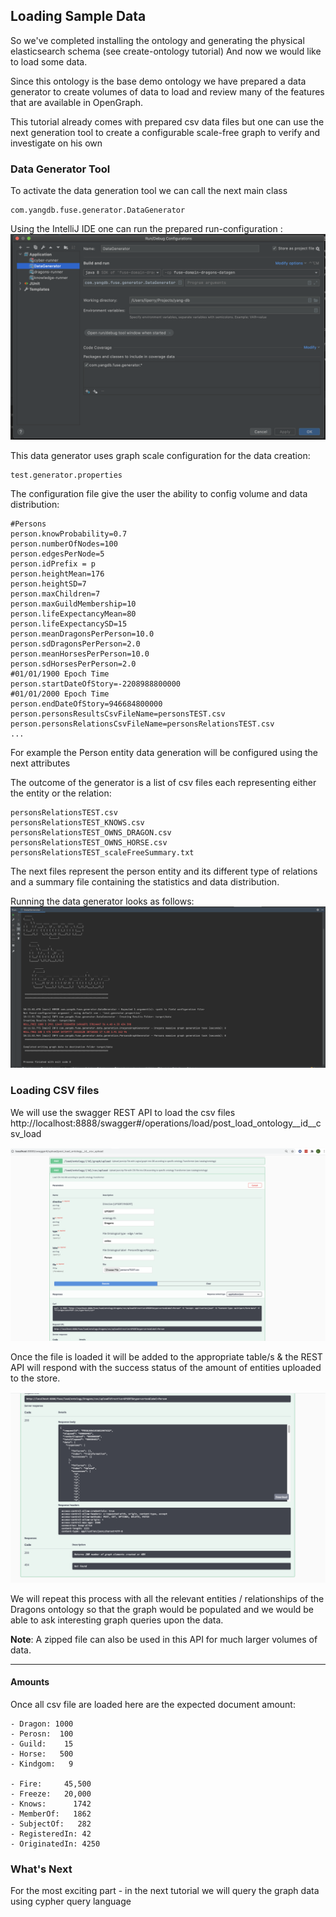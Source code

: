 ## Loading Sample Data
So we've completed installing the ontology and generating the physical elasticsearch schema (see create-ontology tutorial)
And now we would like to load some data.

Since this ontology is the base demo ontology we have prepared a data generator to create volumes of data to load and review many of the
features that are available in OpenGraph.

This tutorial already comes with prepared csv data files but one can use the next generation tool to create a configurable scale-free graph to verify and investigate
on his own

### Data Generator Tool
To activate the data generation tool we can call the next main class 
    
    com.yangdb.fuse.generator.DataGenerator

Using the IntelliJ IDE one can run the prepared run-configuration :
![data generator](img/data-generator-run-config.png)

This data generator uses graph scale configuration for the data creation:

    test.generator.properties
The configuration file give the user the ability to config volume and data distribution:
    
    
    #Persons
    person.knowProbability=0.7
    person.numberOfNodes=100
    person.edgesPerNode=5
    person.idPrefix = p
    person.heightMean=176
    person.heightSD=7
    person.maxChildren=7
    person.maxGuildMembership=10
    person.lifeExpectancyMean=80
    person.lifeExpectancySD=15
    person.meanDragonsPerPerson=10.0
    person.sdDragonsPerPerson=2.0
    person.meanHorsesPerPerson=10.0
    person.sdHorsesPerPerson=2.0
    #01/01/1900 Epoch Time
    person.startDateOfStory=-2208988800000
    #01/01/2000 Epoch Time
    person.endDateOfStory=946684800000
    person.personsResultsCsvFileName=personsTEST.csv
    person.personsRelationsCsvFileName=personsRelationsTEST.csv
    ...    
For example the Person entity data generation will be configured using the next attributes

The outcome of the generator is a list of csv files each representing either the entity or the relation:

    personsRelationsTEST.csv
    personsRelationsTEST_KNOWS.csv
    personsRelationsTEST_OWNS_DRAGON.csv
    personsRelationsTEST_OWNS_HORSE.csv
    personsRelationsTEST_scaleFreeSummary.txt

The next files represent the person entity and its different type of relations and a summary file containing the statistics and data distribution.

Running the data generator looks as follows:
![data generator console](img/data-generator-console.png)

### Loading CSV files
We will use the swagger REST API to load the csv files http://localhost:8888/swagger#/operations/load/post_load_ontology__id__csv_load 

![OpenGraph-swagger-csv](img/yangdb-swagger-csv-upload.png)

Once the file is loaded it will be added to the appropriate table/s & the REST API will respond with the 
success status of the amount of entities uploaded to the store.

![OpenGraph-swagger-csv-result](img/yangdb-swagger-csv-upload-result.png)

We will repeat this process with all the relevant entities / relationships of the Dragons ontology so that the graph would be populated and
we would be able to ask interesting graph queries upon the data.

**Note**: A zipped file can also be used in this API for much larger volumes of data.

---

#### Amounts
Once all csv file are loaded here are the expected document amount:
 
    - Dragon: 1000
    - Perosn:  100
    - Guild:    15
    - Horse:   500
    - Kindgom:   9
    
    - Fire:     45,500
    - Freeze:   20,000
    - Knows:      1742
    - MemberOf:   1862
    - SubjectOf:   282
    - RegisteredIn: 42 
    - OriginatedIn: 4250

### What's Next
For the most exciting part - in the next tutorial we will query the graph data using cypher query language


    
